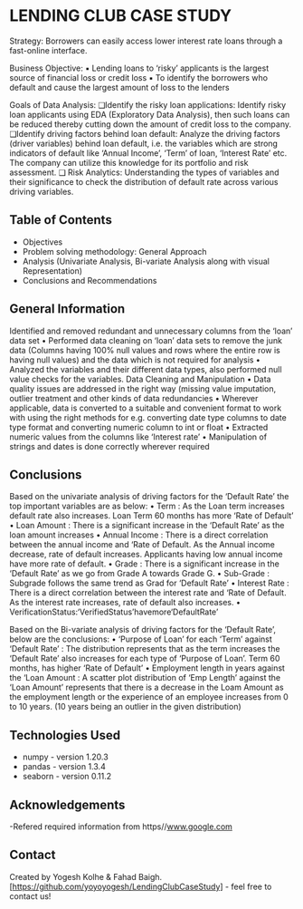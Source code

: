 # LENDING CLUB CASE STUDY
Strategy: Borrowers can easily access lower interest rate loans through a fast-online interface.

Business Objective:
▪ Lending loans to ‘risky’ applicants is the largest source of financial loss or credit loss
▪ To identify the borrowers who default and cause the largest amount of loss to the lenders

Goals of Data Analysis:
❑Identify the risky loan applications: Identify risky loan applicants using EDA (Exploratory Data Analysis), then
such loans can be reduced thereby cutting down the amount of credit loss to the company.
❑Identify driving factors behind loan default: Analyze the driving factors (driver variables) behind loan default, i.e. the variables which are strong indicators of default like ‘Annual Income’, ‘Term’ of loan, ‘Interest Rate’ etc. The company can utilize this knowledge for its portfolio and risk assessment.
❑ Risk Analytics: Understanding the types of variables and their significance to check the distribution of default rate across various driving variables.


## Table of Contents
* Objectives
* Problem solving methodology: General Approach
* Analysis (Univariate Analysis, Bi-variate Analysis along with visual Representation)
* Conclusions and Recommendations


## General Information
Identified and removed redundant and unnecessary columns from the ‘loan’ data set
• Performed data cleaning on ‘loan’ data sets to remove the junk data (Columns having 100% null values and rows
where the entire row is having null values) and the data which is not required for analysis
• Analyzed the variables and their different data types, also performed null value checks for the variables.
Data Cleaning and Manipulation
• Data quality issues are addressed in the right way (missing value imputation, outlier treatment and other kinds of data redundancies
• Wherever applicable, data is converted to a suitable and convenient format to work with using the right methods for e.g. converting date type columns to date type format and converting numeric column to int or float
• Extracted numeric values from the columns like ‘Interest rate’
• Manipulation of strings and dates is done correctly wherever required

## Conclusions
Based on the univariate analysis of driving factors for the ‘Default Rate’ the top important variables are as below:
• Term : As the Loan term increases default rate also increases. Loan Term 60 months has more ‘Rate of Default’
• Loan Amount : There is a significant increase in the ‘Default Rate’ as the loan amount increases
• Annual Income : There is a direct correlation between the annual income and ‘Rate of Default. As the Annual income decrease, rate of default increases. Applicants having low annual income have more rate of default.
• Grade : There is a significant increase in the ‘Default Rate’ as we go from Grade A towards Grade G.
• Sub-Grade : Subgrade follows the same trend as Grad for ‘Default Rate’
• Interest Rate : There is a direct correlation between the interest rate and ‘Rate of Default. As the interest rate increases, rate of default also increases.
• VerificationStatus:‘VerifiedStatus’havemore‘DefaultRate’

Based on the Bi-variate analysis of driving factors for the ‘Default Rate’, below are the conclusions: • ‘Purpose of Loan’ for each ‘Term’ against ‘Default Rate’ : The distribution represents that as the term increases
the ‘Default Rate’ also increases for each type of ‘Purpose of Loan’. Term 60 months, has higher ‘Rate of Default’
• Employment length in years against the ‘Loan Amount : A scatter plot distribution of ‘Emp Length’ against the ‘Loan Amount’ represents that there is a decrease in the Loam Amount as the employment length or the experience of an employee increases from 0 to 10 years. (10 years being an outlier in the given distribution)

## Technologies Used
- numpy - version 1.20.3
- pandas - version 1.3.4
- seaborn - version 0.11.2


## Acknowledgements
-Refered required information from https//www.google.com

## Contact
Created by Yogesh Kolhe & Fahad Baigh. 
[https://github.com/yoyoyogesh/LendingClubCaseStudy] - feel free to contact us!

